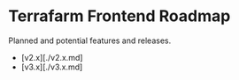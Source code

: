 # Terrafarm Frontend Roadmap

Planned and potential features and releases.

- [v2.x][./v2.x.md]
- [v3.x][./v3.x.md]
